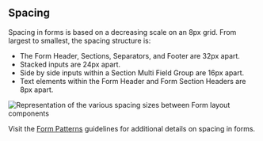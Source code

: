 ## Spacing

Spacing in forms is based on a decreasing scale on an 8px grid. From largest to smallest, the spacing structure is:

- The Form Header, Sections, Separators, and Footer are 32px apart.
- Stacked inputs are 24px apart.
- Side by side inputs within a Section Multi Field Group are 16px apart.
- Text elements within the Form Header and Form Section Headers are 8px apart.

![Representation of the various spacing sizes between Form layout components](/assets/components/form/layout/form-layout-spacing.png)

Visit the [Form Patterns](/patterns/form-patterns) guidelines for additional details on spacing in forms.